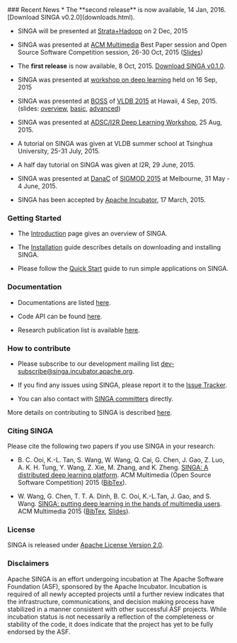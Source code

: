 <head>
  <title>A Distributed Deep Learning Platform</title>
</head>
### Recent News
* The **second release** is now available, 14 Jan, 2016. [Download SINGA v0.2.0](downloads.html).

* SINGA will be presented at [Strata+Hadoop](http://strataconf.com/big-data-conference-sg-2015/public/schedule/detail/45123) on 2 Dec, 2015

* SINGA was presented at [ACM Multimedia](http://www.acmmm.org/2015/at-a-glance/) Best Paper session and Open Source Software Competition session, 26-30 Oct, 2015 ([Slides](files/mm2015.ppt))

* The **first release** is now available, 8 Oct, 2015. [Download SINGA v0.1.0](downloads.html).

* SINGA was presented at [workshop on deep learning](http://www.comp.nus.edu.sg/~dbsystem/singa/workshop) held on 16 Sep, 2015

* SINGA was presented at [BOSS](http://boss.dima.tu-berlin.de/) of
[VLDB 2015](http://www.vldb.org/2015/) at Hawaii, 4 Sep, 2015.
(slides: [overview](files/singa-vldb-boss.pptx),
[basic](files/basic-user-guide.pptx),
[advanced](files/advanced-user-guide.pptx))

* SINGA was presented at [ADSC/I2R Deep Learning Workshop](http://adsc.illinois.edu/contact-us), 25 Aug, 2015.

* A tutorial on SINGA was given at VLDB summer school at Tsinghua University,
 25-31 July, 2015.

* A half day tutorial on SINGA was given at I2R, 29 June, 2015.

* SINGA was presented at [DanaC](http://danac.org/) of
[SIGMOD 2015](http://www.sigmod2015.org/index.shtml) at Melbourne, 31 May - 4
June, 2015.

* SINGA has been accepted by [Apache Incubator](http://incubator.apache.org/),
 17 March, 2015.

### Getting Started
* The [Introduction](docs/overview.html) page gives an overview of SINGA.

* The [Installation](docs/installation.html)
guide describes details on downloading and installing SINGA.

* Please follow the [Quick Start](docs/quick-start.html)
guide to run simple applications on SINGA.

### Documentation
* Documentations are listed [here](docs.html).

* Code API can be found [here](api/index.html).

* Research publication list is available [here](http://www.comp.nus.edu.sg/~dbsystem/singa/research/publication/).

### How to contribute

* Please subscribe to our development mailing list dev-subscribe@singa.incubator.apache.org.

* If you find any issues using SINGA, please report it to the
[Issue Tracker](https://issues.apache.org/jira/browse/singa).

* You can also contact with [SINGA committers](community.html) directly.

More details on contributing to SINGA is described [here](develop/how-contribute.html).




### Citing SINGA

Please cite the following two papers if you use SINGA in your research:

* B. C. Ooi, K.-L. Tan, S. Wang, W. Wang, Q. Cai, G. Chen, J. Gao, Z. Luo,
A. K. H. Tung, Y. Wang, Z. Xie, M. Zhang, and K. Zheng. [SINGA: A distributed
deep learning platform](http://www.comp.nus.edu.sg/~ooibc/singaopen-mm15.pdf). ACM Multimedia
 (Open Source Software Competition) 2015 ([BibTex](http://www.comp.nus.edu.sg/~dbsystem/singa//assets/file/bib-oss.txt)).

* W. Wang, G. Chen, T. T. A. Dinh, B. C. Ooi, K.-L.Tan, J. Gao, and S. Wang.
[SINGA: putting deep learning in the hands of multimedia users](http://www.comp.nus.edu.sg/~ooibc/singa-mm15.pdf).
ACM Multimedia 2015 ([BibTex](http://www.comp.nus.edu.sg/~dbsystem/singa//assets/file/bib-singa.txt), [Slides](files/mm2015.ppt)).

### License
SINGA is released under [Apache License Version 2.0](http://www.apache.org/licenses/LICENSE-2.0).

### Disclaimers

Apache SINGA is an effort undergoing incubation at The Apache Software
Foundation (ASF), sponsored by the Apache Incubator. Incubation is
required of all newly accepted projects until a further review indicates that
the infrastructure, communications, and decision making process have stabilized
in a manner consistent with other successful ASF projects. While incubation
status is not necessarily a reflection of the completeness or stability of the
code, it does indicate that the project has yet to be fully endorsed by the
ASF.
